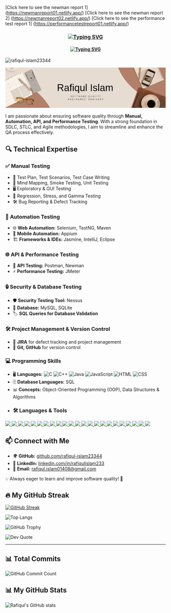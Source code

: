 [Click here to see the newman report 1] (https://newmanreport01.netlify.app/)
[Click here to see the newman report 2] (https://newmanreport02.netlify.app/)
[Click here to see the performance test report 1] (https://performancetestreport01.netlify.app/)


<h3 align="center">
  <a href="https://git.io/typing-svg">
    <img src="https://readme-typing-svg.demolab.com?font=Fira+Code&weight=250&size=30&pause=1000&color=&width=1200&height=50&lines=👋+Hi,+I'm+Rafiqul+Islam" alt="Typing SVG" />
  </a>
</h3>

<h4 align="center">
  <a href="https://git.io/typing-svg">
    <img src="https://readme-typing-svg.demolab.com?font=Fira+Code&weight=250&size=30&pause=1000&color=&width=1200&height=50&lines=🛠️+Junior+SQA+Engineer+|+Software+Quality+Assurance+Enthusiast" alt="Typing SVG" />
  </a>
</h4>

<p align="left">
  <img src="https://komarev.com/ghpvc/?username=rafiqul-islam23344&label=Profile%20views&color=0e75b6&style=flat" alt="rafiqul-islam23344" />
</p>




![coverphoto](https://raw.githubusercontent.com/rafiqul-islam23344/-4Beats/main/coverphoto.png)

I am passionate about ensuring software quality through **Manual, Automation, API, and Performance Testing**. With a strong foundation in SDLC, STLC, and Agile methodologies, I aim to streamline and enhance the QA process effectively.

## 🔍 Technical Expertise

### ✅ **Manual Testing**
- 📝 Test Plan, Test Scenarios, Test Case Writing
- 🧠 Mind Mapping, Smoke Testing, Unit Testing
- 🖥️ Exploratory & GUI Testing
- 🔄 Regression, Stress, and Gamma Testing
- 🛠️ Bug Reporting & Defect Tracking

### 🚀 **Automation Testing**
- 🌐 **Web Automation:** Selenium, TestNG, Maven
- 📱 **Mobile Automation:** Appium
- 🏗️ **Frameworks & IDEs:** Jasmine, IntelliJ, Eclipse

### 🌐 **API & Performance Testing**
- 🔗 **API Testing:** Postman, Newman
- ⚡ **Performance Testing:** JMeter

### 🔒 **Security & Database Testing**
- 🛡️ **Security Testing Tool:** Nessus
- 💾 **Database:** MySQL, SQLite
- 🏷️ **SQL Queries for Database Validation**

### 🛠️ **Project Management & Version Control**
- 📌 **JIRA** for defect tracking and project management
- 🔀 **Git, GitHub** for version control

### 💻 **Programming Skills**
- 🖥️ **Languages:** ![C](https://img.shields.io/badge/-C-blue) ![C++](https://img.shields.io/badge/-C++-blue) ![Java](https://img.shields.io/badge/-Java-orange) ![JavaScript](https://img.shields.io/badge/-JavaScript-yellow) ![HTML](https://img.shields.io/badge/-HTML-red) ![CSS](https://img.shields.io/badge/-CSS-blue)
- 🗄️ **Database Languages:** SQL
- 📊 **Concepts:** Object-Oriented Programming (OOP), Data Structures & Algorithms
- ### 🛠️ Languages & Tools  
<p align="left">  
  <a href="https://www.cprogramming.com/" target="_blank"> <img src="https://img.shields.io/badge/C-A8B9CC?style=for-the-badge&logo=c&logoColor=black"/> </a>  
  <a href="https://isocpp.org/" target="_blank"> <img src="https://img.shields.io/badge/C++-00599C?style=for-the-badge&logo=cplusplus&logoColor=white"/> </a>  
  <a href="https://www.java.com/" target="_blank"> <img src="https://img.shields.io/badge/Java-ED8B00?style=for-the-badge&logo=openjdk&logoColor=white"/> </a>  
  <a href="https://developer.mozilla.org/en-US/docs/Web/JavaScript" target="_blank"> <img src="https://img.shields.io/badge/JavaScript-F7DF1E?style=for-the-badge&logo=javascript&logoColor=black"/> </a>  
  <a href="https://www.w3.org/html/" target="_blank"> <img src="https://img.shields.io/badge/HTML5-E34F26?style=for-the-badge&logo=html5&logoColor=white"/> </a>  
  <a href="https://www.w3schools.com/css/" target="_blank"> <img src="https://img.shields.io/badge/CSS3-1572B6?style=for-the-badge&logo=css3&logoColor=white"/> </a>  
  <a href="https://www.sqlite.org/" target="_blank"> <img src="https://img.shields.io/badge/SQLite-003B57?style=for-the-badge&logo=sqlite&logoColor=white"/> </a>  
  <a href="https://www.mysql.com/" target="_blank"> <img src="https://img.shields.io/badge/MySQL-4479A1?style=for-the-badge&logo=mysql&logoColor=white"/> </a>  
  <a href="https://www.jetbrains.com/idea/" target="_blank"> <img src="https://img.shields.io/badge/IntelliJ-000000?style=for-the-badge&logo=intellijidea&logoColor=white"/> </a>  
  <a href="https://maven.apache.org/" target="_blank"> <img src="https://img.shields.io/badge/Maven-C71A36?style=for-the-badge&logo=apachemaven&logoColor=white"/> </a>  
  <a href="https://www.postman.com/" target="_blank"> <img src="https://img.shields.io/badge/Postman-FF6C37?style=for-the-badge&logo=postman&logoColor=white"/> </a>  
  <a href="https://www.selenium.dev/" target="_blank"> <img src="https://img.shields.io/badge/Selenium-43B02A?style=for-the-badge&logo=selenium&logoColor=white"/> </a>  
  <a href="https://testng.org/" target="_blank"> <img src="https://img.shields.io/badge/TestNG-FF8C00?style=for-the-badge&logo=testng&logoColor=white"/> </a>  
  <a href="https://jmeter.apache.org/" target="_blank"> <img src="https://img.shields.io/badge/JMeter-D22128?style=for-the-badge&logo=apachejmeter&logoColor=white"/> </a>  
  <a href="https://www.microsoft.com/en-us/microsoft-365/excel" target="_blank"> <img src="https://img.shields.io/badge/Excel-217346?style=for-the-badge&logo=microsoftexcel&logoColor=white"/> </a>  
  <a href="https://docs.google.com/" target="_blank"> <img src="https://img.shields.io/badge/Google%20Docs-4285F4?style=for-the-badge&logo=googledocs&logoColor=white"/> </a>  
  <a href="https://www.atlassian.com/software/jira" target="_blank"> <img src="https://img.shields.io/badge/Jira-0052CC?style=for-the-badge&logo=jira&logoColor=white"/> </a>  
  <a href="https://github.com/" target="_blank"> <img src="https://img.shields.io/badge/GitHub-181717?style=for-the-badge&logo=github&logoColor=white"/> </a>  
  <a href="#" target="_blank"> <img src="https://img.shields.io/badge/STLC-0078D7?style=for-the-badge&logo=testinglibrary&logoColor=white"/> </a>  
  <a href="#" target="_blank"> <img src="https://img.shields.io/badge/SDLC-FF6C37?style=for-the-badge&logo=dev.to&logoColor=white"/> </a>  
  <a href="https://www.scrum.org/" target="_blank"> <img src="https://img.shields.io/badge/Agile-6DB33F?style=for-the-badge&logo=scrumalliance&logoColor=white"/> </a>  
  <a href="https://www.tenable.com/products/nessus" target="_blank"> <img src="https://img.shields.io/badge/Nessus-1A82E2?style=for-the-badge&logo=tenable&logoColor=white"/> </a>  
  <a href="https://appium.io/" target="_blank"> <img src="https://img.shields.io/badge/Appium-4B4B4B?style=for-the-badge&logo=appium&logoColor=white"/> </a>  
</p>

  
## 📫 Connect with Me
- 🌍 **GitHub:** [github.com/rafiqul-islam23344](https://github.com/rafiqul-islam23344)
- 💼 **LinkedIn:** [linkedin.com/in/rafiqulislam233](https://www.linkedin.com/in/rafiqulislam233/)
- 📧 **Email:** rafiqul.islam01408@gmail.com

💡 Always eager to learn and improve software quality! 🚀

## 🔥 My GitHub Streak  
[![GitHub Streak](https://streak-stats.demolab.com?user=rafiqul-islam23344&theme=light-blue)  ](https://camo.githubusercontent.com/a673ba1e55ce9f93a803cab922f34a950a531c66825060881cbaa7ab206b2e45/68747470733a2f2f73747265616b2d73746174732e64656d6f6c61622e636f6d3f757365723d7261666971756c2d69736c616d3233333434267468656d653d6c696768742d626c7565)

![Top Langs](https://github-readme-stats.vercel.app/api/top-langs/?username=rafiqul-islam23344&layout=compact&theme=light&card_width=445&langs_count=10)



![GitHub Trophy](https://github-profile-trophy.vercel.app/?username=rafiqul-islam23344&theme=flat&no-bg=true&margin-w=15)


![Dev Quote](https://quotes-github-readme.vercel.app/api?type=horizontal&theme=light&bg_color=30,ADD8E6,87CEFA)







 
---  

## 📊 Total Commits  
![GitHub Commit Count](https://komarev.com/ghpvc/?username=rafiqul-islam23344&label=Total+Commits&color=0e75b6&style=flat)  

## 📊 My GitHub Stats
![Rafiqul's GitHub stats](https://github-readme-stats.vercel.app/api?username=rafiqul-islam23344&show_icons=true&bg_color=ADD8E6&title_color=005f9e&text_color=002244&icon_color=005f9e)





